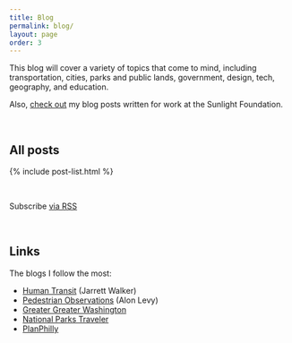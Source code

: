 ```yaml
---
title: Blog
permalink: blog/
layout: page
order: 3
---
```


This blog will cover a variety of topics that come to mind, including transportation, cities, parks and public lands, government, design, tech, geography, and education.

Also, [check out](https://sunlightfoundation.com/author/gjordandetamore/) my blog posts written for work at the Sunlight Foundation.

<br>

## All posts

{% include post-list.html %}

<br>
<p class="rss-subscribe">Subscribe <a href="{{ "/feed.xml" | prepend: site.baseurl }}">via RSS</a>
</p>

<br>

## Links

The blogs I follow the most:

* [Human Transit](http://www.humantransit.org/) (Jarrett Walker)
* [Pedestrian Observations](http://pedestrianobservations.wordpress.com/) (Alon Levy)
* [Greater Greater Washington](http://greatergreaterwashington.org/)
* [National Parks Traveler](https://www.nationalparkstraveler.org/)
* [PlanPhilly](http://planphilly.com/)
